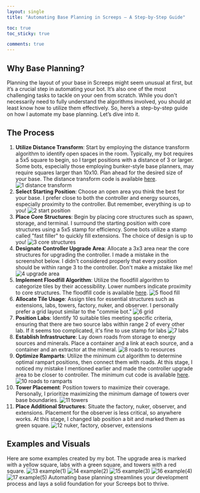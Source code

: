 ```yaml
---
layout: single
title: "Automating Base Planning in Screeps – A Step-by-Step Guide"

toc: true
toc_sticky: true

comments: true
---
```

## Why Base Planning?

Planning the layout of your base in Screeps might seem unusual at first, but it’s a crucial step in automating your bot. It’s also one of the most challenging tasks to tackle on your oen from scratch. While you don't necessarily need to fully understand the algorithms involved, you should at least know how to utilize them effectively. So, here’s a step-by-step guide on how I automate my base planning. Let’s dive into it.

## The Process

1. **Utilize Distance Transform**: Start by employing the distance transform algorithm to identify open spaces in the room. Typically, my bot requires a 5x5 square to begin, so I target positions with a distance of 3 or larger. Some bots, especially those employing bunker-style base planners, may require squares larger than 10x10. Plan ahead for the desired size of your base. The distance transform code is available [here](https://github.com/sy-harabi/harabiBot_2024/blob/main/src/util_algorithm.js#L14).
![1  distance transform](https://github.com/sy-harabi/harabiBot_2024/assets/71678452/659081f1-20cb-472c-9e4c-d96141550810)
3. **Select Starting Position**: Choose an open area you think the best for your base. I prefer close to both the controller and energy sources, especially proximity to the controller. But remember, everything is up to you!
![2  start position](https://github.com/sy-harabi/harabiBot_2024/assets/71678452/88887a93-32a6-439e-bf0c-2d905f189cd2)
4. **Place Core Structures**: Begin by placing core structures such as spawn, storage, and terminal. I surround the starting position with core structures using a 5x5 stamp for efficiency. Some bots utilize a stamp called "fast filler" to quickly fill extensions. The choice of design is up to you!
![3  core structures](https://github.com/sy-harabi/harabiBot_2024/assets/71678452/0d646920-4898-4b41-a2c3-2a7274ba4f7d)
5. **Designate Controller Upgrade Area**: Allocate a 3x3 area near the core structures for upgrading the controller. I made a mistake in the screenshot below. I didn't considered properly that every position should be within range 3 to the controller. Don't make a mistake like me!
![4  upgrade area](https://github.com/sy-harabi/harabiBot_2024/assets/71678452/46b15b7e-15b7-4461-b7c6-337531dd7dde)
6. **Implement Floodfill Algorithm**: Utilize the floodfill algorithm to categorize tiles by their accessibility. Lower numbers indicate proximity to core structures. The floodfill code is available [here](https://github.com/sy-harabi/harabiBot_2024/blob/main/src/util_algorithm.js#L100).
![5  flood fill](https://github.com/sy-harabi/harabiBot_2024/assets/71678452/62e9203a-a4c2-4d3c-ab10-ae1d0848e3d4)
7. **Allocate Tile Usage**: Assign tiles for essential structures such as extensions, labs, towers, factory, nuker, and observer. I personally prefer a grid layout similar to the "commie bot."
![6  grid](https://github.com/sy-harabi/harabiBot_2024/assets/71678452/bc52073f-05f0-45dc-9b08-e64e66a1ee4e)
8. **Position Labs**: Identify 10 suitable tiles meeting specific criteria, ensuring that there are two source labs within range 2 of every other lab. If it seems too complicated, it's fine to use stamp for labs
![7  labs](https://github.com/sy-harabi/harabiBot_2024/assets/71678452/94ec36fb-5979-4c72-be14-acbaaea6d48d)
9. **Establish Infrastructure**: Lay down roads from storage to energy sources and minerals. Place a container and a link at each source, and a container and an extractor at the mineral.
![8  roads to resources](https://github.com/sy-harabi/harabiBot_2024/assets/71678452/56af9375-b8f0-41c5-bd7e-b67c9945e50c)
10. **Optimize Ramparts**: Utilize the minimum cut algorithm to determine optimal rampart positions, then connect them with roads. At this stage, I noticed my mistake I mentioned earlier and made the controller upgrade area to be closer to controller. The minimum cut code is available [here](https://github.com/sy-harabi/harabiBot_2024/blob/main/src/util_algorithm_mincut.js).
![10  roads to ramparts](https://github.com/sy-harabi/harabiBot_2024/assets/71678452/75b5bc4d-7165-474b-a9bc-f17e2b8d9efd)
12. **Tower Placement**: Position towers to maximize their coverage. Personally, I prioritize maximizing the minimum damage of towers over base boundaries.
![11  towers](https://github.com/sy-harabi/harabiBot_2024/assets/71678452/9a591d7c-ca7a-4542-86eb-b641a4514850)
13. **Place Additional Structures**: Situate the factory, nuker, observer, and extensions. Placement for the observer is less critical, so anywhere works. At this stage, I changed lab position a bit and marked them as green square.
![12  nuker, factory, observer, extensions](https://github.com/sy-harabi/harabiBot_2024/assets/71678452/05b7bb2e-718b-4051-bdab-1bccebf58200)

## Examples and Visuals
Here are some examples created by my bot. The upgrade area is marked with a yellow square, labs with a green square, and towers with a red square.
![13  example(1)](https://github.com/sy-harabi/harabiBot_2024/assets/71678452/5b071085-2947-46d2-a1a5-715b88aa10d5)
![14  example(2)](https://github.com/sy-harabi/harabiBot_2024/assets/71678452/7fcb979e-2b26-4315-ae4d-1ee9efaa9d66)
![15  example(3)](https://github.com/sy-harabi/harabiBot_2024/assets/71678452/ec006a28-dbdb-4295-9c3b-0a66ff006a24)
![16  example(4)](https://github.com/sy-harabi/harabiBot_2024/assets/71678452/14fb97be-2b4d-4980-bbd1-c1b3879e4cbc)
![17  example(5)](https://github.com/sy-harabi/harabiBot_2024/assets/71678452/70c182d3-6148-4c91-aac0-debb4b9aac7a)
Automating base planning streamlines your development process and lays a solid foundation for your Screeps bot to thrive.
